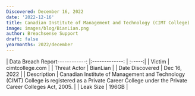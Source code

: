 ```yaml
---
Discovered: December 16, 2022
date: '2022-12-16'
title: Canadian Institute of Management and Technology (CIMT College)
image: images/blog/BianLian.png
author: Breachsense Support
draft: false
yearmonths: 2022/december
---
```


| Data Breach Report------------:     |:-------------:    | :-----:|
| Victim      | cimtcollege.com      | 
| Threat Actor      | BianLian      | 
| Date Discovered      | Dec 16, 2022      | 
| Description      | Canadian Institute of Management and Technology (CIMT) College is registered as a Private Career College under the Private Career Colleges Act, 2005.      | 
| Leak Size      | 196GB      | 

